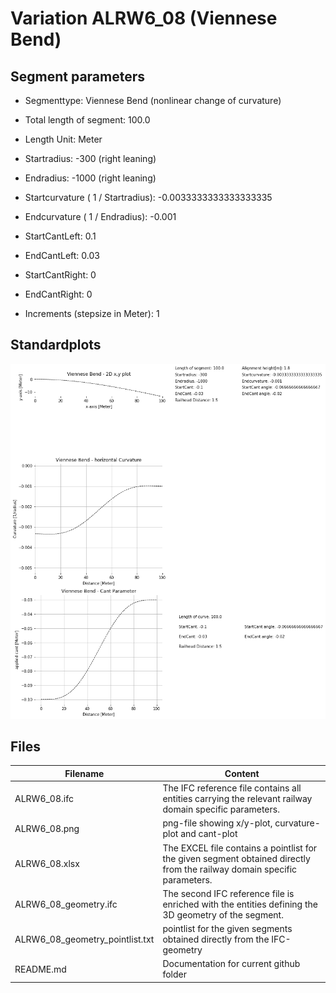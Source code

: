 # Variation ALRW6_08 (Viennese Bend)

## Segment parameters

* Segmenttype: Viennese Bend (nonlinear change of curvature)

* Total length of segment: 100.0

* Length Unit: Meter

* Startradius: -300 (right leaning)

* Endradius: -1000 (right leaning)

* Startcurvature ( 1 / Startradius): -0.0033333333333333335

* Endcurvature ( 1 / Endradius): -0.001

* StartCantLeft: 0.1

* EndCantLeft: 0.03

* StartCantRight: 0

* EndCantRight: 0

* Increments (stepsize in Meter): 1

## Standardplots

<img src="./ALRW6_08.png">


## Files


| Filename                      | Content |
| ----------------------------- | --------------------------------------------------------------------------------------------- |
| ALRW6_08.ifc | The IFC reference file contains all entities carrying the relevant railway domain specific parameters. |
| ALRW6_08.png | png-file showing x/y-plot, curvature-plot and cant-plot  |
| ALRW6_08.xlsx | The EXCEL file contains a pointlist for the given segment obtained directly from the railway domain specific parameters.  |
| ALRW6_08_geometry.ifc | The second IFC reference file is enriched with the entities defining the 3D geometry of the segment.  |
| ALRW6_08_geometry_pointlist.txt | pointlist for the given segments obtained directly from the IFC-geometry  |
| README.md | Documentation for current github folder  |


